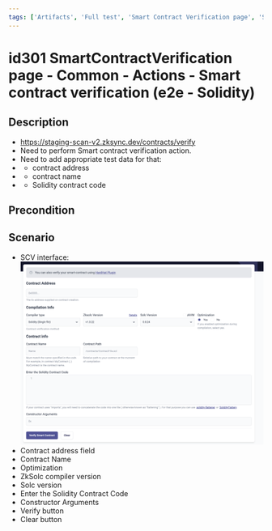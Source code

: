 ```yaml
---
tags: ['Artifacts', 'Full test', 'Smart Contract Verification page', 'Smoke test', 'Solidity', 'Active Partly Manual', 'Active']
---
```


# id301 SmartContractVerification page - Common - Actions - Smart contract verification (e2e - Solidity)

## Description
  - https://staging-scan-v2.zksync.dev/contracts/verify
  - Need to perform Smart contract verification action.
  - Need to add appropriate test data for that:
  - - contract address
  - - contract name
  - - Solidity contract code

## Precondition


## Scenario
- SCV interface:
  ![Screenshot](../../../../static/img/Common/SmartContractVerification/id301_1.png)
- Contract address field
- Contract Name
- Optimization
- ZkSolc compiler version
- Solc version
- Enter the Solidity Contract Code
- Constructor Arguments
- Verify button
- Clear button
